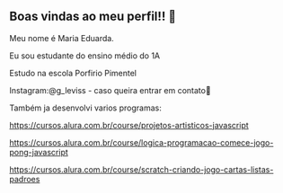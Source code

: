 ## Boas vindas ao meu perfil!! 🎸

Meu nome é Maria Eduarda.

Eu sou estudante do ensino médio do 1A

Estudo na escola Porfirio Pimentel

Instagram:@g_leviss - caso queira entrar em contato🫶

Também ja desenvolvi varios programas:

https://cursos.alura.com.br/course/projetos-artisticos-javascript

https://cursos.alura.com.br/course/logica-programacao-comece-jogo-pong-javascript

https://cursos.alura.com.br/course/scratch-criando-jogo-cartas-listas-padroes
